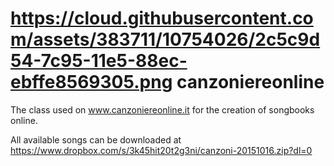 https://cloud.githubusercontent.com/assets/383711/10754026/2c5c9d54-7c95-11e5-88ec-ebffe8569305.png canzoniereonline
================

The class used on www.canzoniereonline.it for the creation of songbooks online.

All available songs can be downloaded at https://www.dropbox.com/s/3k45hit20t2g3ni/canzoni-20151016.zip?dl=0
